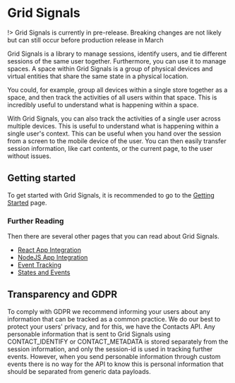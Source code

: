 # Grid Signals

!> Grid Signals is currently in pre-release. Breaking changes are not likely but can still occur before production release in March

Grid Signals is a library to manage sessions, identify users, and tie different sessions of the same user together. Furthermore, you can use it to manage spaces. A space within Grid Signals is a group of physical devices and virtual entities that share the same state in a physical location.

You could, for example, group all devices within a single store together as a space, and then track the activities of all users within that space. This is incredibly useful to understand what is happening within a space.

With Grid Signals, you can also track the activities of a single user across multiple devices. This is useful to understand what is happening within a single user's context. This can be useful when you hand over the session from a screen to the mobile device of the user. You can then easily transfer session information, like cart contents, or the current page, to the user without issues.

## Getting started
To get started with Grid Signals, it is recommended to go to the [Getting Started](/development/grid/signals/getting-started) page.

### Further Reading
Then there are several other pages that you can read about Grid Signals.

- [React App Integration](/development/grid/signals/react-app-integration)
- [NodeJS App Integration](/development/grid/signals/node-js-integration)
- [Event Tracking](/development/grid/signals/tracking-events)
- [States and Events](/development/grid/signals/states-and-events)

## Transparency and GDPR
To comply with GDPR we recommend informing your users about any information that can be tracked as a common practice. We do our best to protect your users' privacy, and for this, we have the Contacts API. Any personable information that is sent to Grid Signals using CONTACT_IDENTIFY or CONTACT_METADATA is stored separately from the session information, and only the session-id is used in tracking further events. However, when you send personable information through custom events there is no way for the API to know this is personal information that should be separated from generic data payloads.
